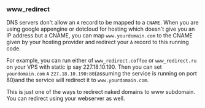 ### www_redirect

DNS servers don't allow an `A` record to be mapped to a `CNAME`. When you are using google appengine or dotcloud for
hosting which doesn't give you an IP address but a CNAME, you can map `www.yourdomain.com` to the CNAME given by your
hosting provider and redirect your `A` record to this running code.

For example, you can run either of `www_redirect.coffee` or `www_redirect.ru` on your VPS with static ip say
227.18.10.190. Then you can set `yourdomain.com` `A` `227.18.10.190:80`(assuming the service is running on port 80)and
the service will redirect it to `www.yourdomain.com`.

This is just one of the ways to redirect naked domains to www subdomain. You can redirect using your webserver as well.
